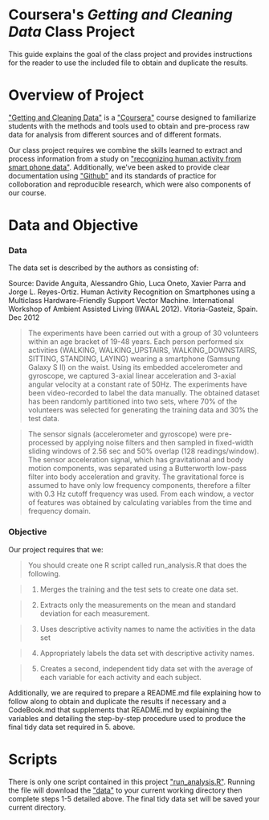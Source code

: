 Coursera's *Getting and Cleaning Data* Class Project
===========

This guide explains the goal of the class project and provides instructions for the reader to use the included file to obtain and duplicate the results. 



Overview of Project
===========

["Getting and Cleaning Data"](https://class.coursera.org/getdata-002) is a ["Coursera"](https://www.coursera.org/) course designed to familiarize students with the methods and tools used to obtain and pre-process raw data for analysis from different sources and of different formats. 

Our class project requires we combine the skills learned to extract and process information from a study on ["recognizing human activity from smart phone data"](http://archive.ics.uci.edu/ml/datasets/Human+Activity+Recognition+Using+Smartphones).  Additionally, we've been asked to provide clear documentation using ["Github"](https://github.com/) and its standards of practice for colloboration and reproducible research, which were also components of our course. 



Data and Objective
===========

### Data
The data set is described by the authors as consisting of:

Source: Davide Anguita, Alessandro Ghio, Luca Oneto, Xavier Parra and Jorge L. Reyes-Ortiz. Human Activity Recognition on Smartphones using a Multiclass Hardware-Friendly Support Vector Machine. International Workshop of Ambient Assisted Living (IWAAL 2012). Vitoria-Gasteiz, Spain. Dec 2012

> The experiments have been carried out with a group of 30 volunteers within an age bracket of 19-48 years. Each person performed six activities (WALKING, WALKING_UPSTAIRS, WALKING_DOWNSTAIRS, SITTING, STANDING, LAYING) wearing a smartphone (Samsung Galaxy S II) on the waist. Using its embedded accelerometer and gyroscope, we captured 3-axial linear acceleration and 3-axial angular velocity at a constant rate of 50Hz. The experiments have been video-recorded to label the data manually. The obtained dataset has been randomly partitioned into two sets, where 70% of the volunteers was selected for generating the training data and 30% the test data. 

> The sensor signals (accelerometer and gyroscope) were pre-processed by applying noise filters and then sampled in fixed-width sliding windows of 2.56 sec and 50% overlap (128 readings/window). The sensor acceleration signal, which has gravitational and body motion components, was separated using a Butterworth low-pass filter into body acceleration and gravity. The gravitational force is assumed to have only low frequency components, therefore a filter with 0.3 Hz cutoff frequency was used. From each window, a vector of features was obtained by calculating variables from the time and frequency domain. 



### Objective
Our project requires that we: 

> You should create one R script called run_analysis.R that does the following.

> 1. Merges the training and the test sets to create one data set.

> 2. Extracts only the measurements on the mean and standard deviation for each measurement. 

> 3. Uses descriptive activity names to name the activities in the data set

> 4. Appropriately labels the data set with descriptive activity names. 

> 5. Creates a second, independent tidy data set with the average of each variable for each activity and each subject. 

Additionally, we are required to prepare a README.md file explaining how to follow along to obtain and duplicate the results if necessary and a CodeBook.md that supplements that README.md by explaining the variables and detailing the step-by-step procedure used to produce the final tidy data set required in 5. above. 


Scripts
===========
There is only one script contained in this project ["run_analysis.R"](https://github.com/jonathan-anderson/coursera_getting_and_cleaning_data_project/blob/master/run_analysis.R).  Running the file will download the ["data"](https://d396qusza40orc.cloudfront.net/getdata%2Fprojectfiles%2FUCI%20HAR%20Dataset.zip) to your current working directory then complete steps 1-5 detailed above.  The final tidy data set will be saved your current directory.  
